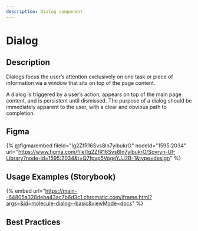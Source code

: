 ```yaml
---
description: Dialog component
---
```


# Dialog

## Description

Dialogs focus the user’s attention exclusively on one task or piece of information via a window that sits on top of the page content.

A dialog is triggered by a user’s action, appears on top of the main page content, and is persistent until dismissed. The purpose of a dialog should be immediately apparent to the user, with a clear and obvious path to completion.

## Figma

{% @figma/embed fileId="Ig2ZfR16Svs8In7yibukrO" nodeId="1595:2034" url="https://www.figma.com/file/Ig2ZfR16Svs8In7yibukrO/Sovryn-UI-Library?node-id=1595:2034&t=Q7fpvp5VogeYJJ2B-1&type=design" %}

## Usage Examples (Storybook)

{% embed url="https://main--64805a328deba43ac7b6d3c1.chromatic.com/iframe.html?args=&id=molecule-dialog--basic&viewMode=docs" %}

## Best Practices
